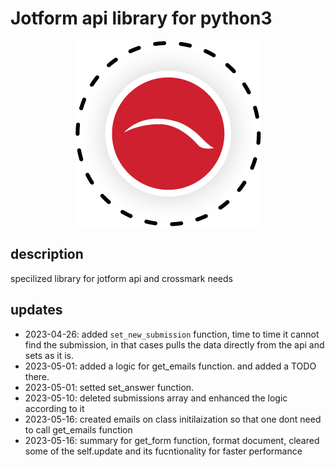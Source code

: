 # Jotform api library for python3
<div style="text-align: center;">
  <img src="https://raw.githubusercontent.com/mirkan1/crossmark-jotform-api/master/logo.png">
</div>

## description
specilized library for jotform api and crossmark needs

## updates
- 2023-04-26: added `set_new_submission` function, time to time it cannot find the submission, in that cases pulls the data directly from the api and sets as it is.
- 2023-05-01: added a logic for get_emails function. and added a TODO there.
- 2023-05-01: setted set_answer function.
- 2023-05-10: deleted submissions array and enhanced the logic according to it
- 2023-05-16: created emails on class initilaization so that one dont need to call get_emails function
- 2023-05-16: summary for get_form function, format document, cleared some of the self.update and its fucntionality for faster performance